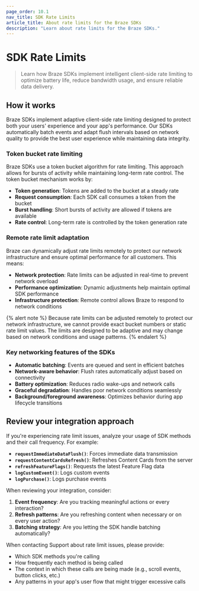 ```yaml
---
page_order: 10.1
nav_title: SDK Rate Limits
article_title: About rate limits for the Braze SDKs
description: "Learn about rate limits for the Braze SDKs."
---
```


# SDK Rate Limits

> Learn how Braze SDKs implement intelligent client-side rate limiting to optimize battery life, reduce bandwidth usage, and ensure reliable data delivery.

## How it works

Braze SDKs implement adaptive client-side rate limiting designed to protect both your users' experience and your app's performance. Our SDKs automatically batch events and adapt flush intervals based on network quality to provide the best user experience while maintaining data integrity.

### Token bucket rate limiting

Braze SDKs use a token bucket algorithm for rate limiting. This approach allows for bursts of activity while maintaining long-term rate control. The token bucket mechanism works by:

- **Token generation**: Tokens are added to the bucket at a steady rate
- **Request consumption**: Each SDK call consumes a token from the bucket
- **Burst handling**: Short bursts of activity are allowed if tokens are available
- **Rate control**: Long-term rate is controlled by the token generation rate

### Remote rate limit adaptation

Braze can dynamically adjust rate limits remotely to protect our network infrastructure and ensure optimal performance for all customers. This means:

- **Network protection**: Rate limits can be adjusted in real-time to prevent network overload
- **Performance optimization**: Dynamic adjustments help maintain optimal SDK performance
- **Infrastructure protection**: Remote control allows Braze to respond to network conditions

{% alert note %}
Because rate limits can be adjusted remotely to protect our network infrastructure, we cannot provide exact bucket numbers or static rate limit values. The limits are designed to be adaptive and may change based on network conditions and usage patterns.
{% endalert %}

### Key networking features of the SDKs

- **Automatic batching**: Events are queued and sent in efficient batches
- **Network-aware behavior**: Flush rates automatically adjust based on connectivity
- **Battery optimization**: Reduces radio wake-ups and network calls
- **Graceful degradation**: Handles poor network conditions seamlessly
- **Background/foreground awareness**: Optimizes behavior during app lifecycle transitions

## Review your integration approach

If you're experiencing rate limit issues, analyze your usage of SDK methods and their call frequency. For example:

- **`requestImmediateDataFlush()`**: Forces immediate data transmission
- **`requestContentCardsRefresh()`**: Refreshes Content Cards from the server
- **`refreshFeatureFlags()`**: Requests the latest Feature Flag data
- **`logCustomEvent()`**: Logs custom events
- **`logPurchase()`**: Logs purchase events

When reviewing your integration, consider:

1. **Event frequency**: Are you tracking meaningful actions or every interaction?
2. **Refresh patterns**: Are you refreshing content when necessary or on every user action?
3. **Batching strategy**: Are you letting the SDK handle batching automatically?

When contacting Support about rate limit issues, please provide:
- Which SDK methods you're calling
- How frequently each method is being called
- The context in which these calls are being made (e.g., scroll events, button clicks, etc.)
- Any patterns in your app's user flow that might trigger excessive calls
